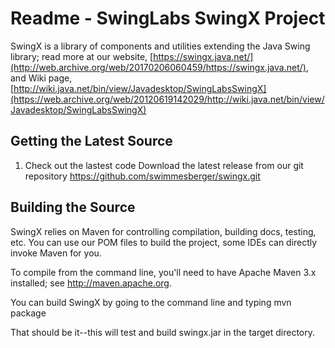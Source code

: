 # Readme - SwingLabs SwingX Project
SwingX is a library of components and utilities extending the Java Swing library; read more at our website, 
[https://swingx.java.net/](http://web.archive.org/web/20170206060459/https://swingx.java.net/), and Wiki page, [http://wiki.java.net/bin/view/Javadesktop/SwingLabsSwingX](https://web.archive.org/web/20120619142029/http://wiki.java.net/bin/view/Javadesktop/SwingLabsSwingX) 

## Getting the Latest Source
1) Check out the lastest code
Download the latest release from our git repository
https://github.com/swimmesberger/swingx.git

## Building the Source
SwingX relies on Maven for controlling compilation, building docs, testing, etc. You can use our POM files to build the project, some IDEs can directly invoke Maven for you.

To compile from the command line, you'll need to have Apache Maven 3.x installed; see http://maven.apache.org. 

You can build SwingX by going to the command line and typing
mvn package

That should be it--this will test and build swingx.jar in the target directory. 

